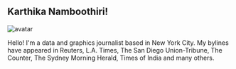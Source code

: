 ## Karthika Namboothiri!

<img class="avatar" src="https://avataaars.io/?avatarStyle=Circle&topType=ShortHairShortCurly&accessoriesType=Prescription02&hairColor=Black&facialHairType=Blank&clotheType=BlazerShirt&eyeType=Happy&eyebrowType=DefaultNatural&mouthType=Default&skinColor=Pale" alt="avatar">

Hello! I'm a data and graphics journalist based in New York City. My bylines have appeared in Reuters, L.A. Times, The San Diego Union-Tribune, The Counter, The Sydney Morning Herald, Times of India and many others.

